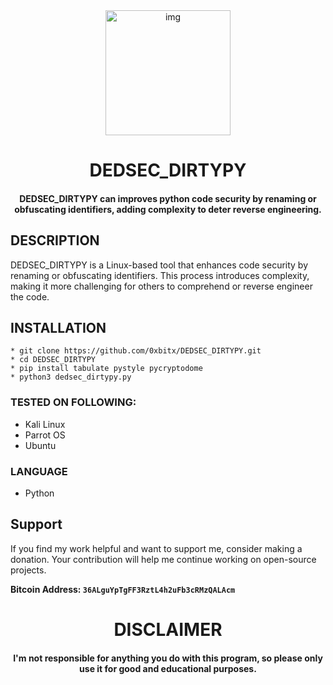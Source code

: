 
<div align="center">
    <img 
        style="width: 200px; 
               height: 200px;
               display: block; 
               margin-left: auto;
               margin-right: auto;"
        src="https://cdn3.iconfinder.com/data/icons/logos-and-brands-adobe/512/267_Python-1024.png" 
        alt="img">
</div>

<h1 align="center"> DEDSEC_DIRTYPY </h1>
<h4 align="center"> DEDSEC_DIRTYPY can  improves python code security by renaming or obfuscating identifiers, adding complexity to deter reverse engineering.</h4>


## DESCRIPTION

DEDSEC_DIRTYPY is a Linux-based tool that enhances code security by renaming or obfuscating identifiers. This process introduces complexity, making it more challenging for others to comprehend or reverse engineer the code.

## INSTALLATION 
    * git clone https://github.com/0xbitx/DEDSEC_DIRTYPY.git
    * cd DEDSEC_DIRTYPY
    * pip install tabulate pystyle pycryptodome
    * python3 dedsec_dirtypy.py

### TESTED ON FOLLOWING:
* Kali Linux
* Parrot OS
* Ubuntu

### LANGUAGE 
* Python


## Support

If you find my work helpful and want to support me, consider making a donation. Your contribution will help me continue working on open-source projects.

**Bitcoin Address: `36ALguYpTgFF3RztL4h2uFb3cRMzQALAcm`**

<h1 align="center"> DISCLAIMER </h1>

<h4 align="center">I'm not responsible for anything you do with this program, so please only use it for good and educational purposes. </h4>
